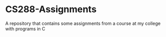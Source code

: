 # CS288-Assignments
A repository that contains some assignments from a course at my college with programs in C
